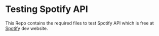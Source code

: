 # Testing Spotify API

This Repo contains the required files to test Spotify API which is free at [Spotify](https://developer.spotify.com/) dev website.
